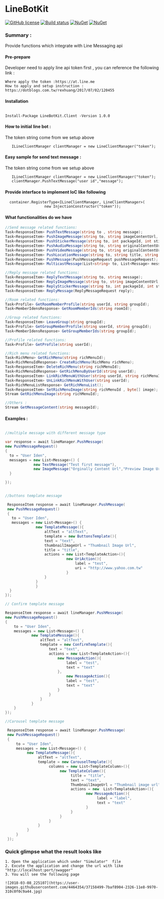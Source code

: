# LineBotKit

[![GitHub license](https://img.shields.io/badge/license-Apache%202-green.svg)]()
[![Build status](https://ci.appveyor.com/api/projects/status/gh28puo0n0cv1re3?svg=true)](https://ci.appveyor.com/project/holmes2136/linebotkit)
[![NuGet](https://img.shields.io/badge/nuget-v3.0.0-blue.svg)](https://www.nuget.org/packages/LineBotKit.Client/3.0.0)
[![NuGet](https://img.shields.io/badge/swagger-valid-green.svg)](https://www.nuget.org/packages/LineBotKit.Client/3.0.0)

### Summary :
Provide functions which integrate with Line Messaging api

#### Pre-prepare
Developer need to apply line api token first , you can reference the following link :
```
Where apply the token :https://at.line.me
How to apply and setup instruction : https://dotblogs.com.tw/rexhuang/2017/07/02/120455
```

#### Installation
```

Install-Package LineBotKit.Client -Version 1.0.0

```

#### How to initial line bot :
The token string come from we setup above
```
   ILineClientManager clientManager = new LineClientManager("token");
```

#### Easy sample for send text message :
The token string come from we setup above
```
   ILineClientManager clientManager = new LineClientManager("token");
   clientManager.PushTextMessage("user id","message");
```

#### Provide interface to implement IoC like following
```
  container.RegisterType<ILineClientManager, LineClientManager>(
                  new InjectionConstructor("token"));
```

#### What functionalities do we have
```cs  
//Send message related functions:
Task<ResponseItem> PushTextMessage(string to , string message);
Task<ResponseItem> PushImageMessage(string to, string imageContentUrl, string imagePreviewUrl);
Task<ResponseItem> PushStickerMessage(string to, int packageId, int stickerId);
Task<ResponseItem> PushAudioMessage(string to, string originalContentUrl, int duration);
Task<ResponseItem> PushVideoMessage(string to, string originalContentUrl, string previewImageUrl);
Task<ResponseItem> PushLocationMessage(string to, string title, string address , decimal latitude , decimal longitude);
Task<ResponseItem> PushMessage(PushMessageRequest pushMessageRequest);
Task<ResponseItem> MulticastMessage(List<string> to, List<Message> messages);

//Reply message related functions:
Task<ResponseItem> ReplyTextMessage(string to, string message);
Task<ResponseItem> ReplyImageMessage(string to, string imageContentUrl, string imagePreviewUrl);
Task<ResponseItem> ReplyStickerMessage(string to, int packageId, int stickerId);
Task<ResponseItem> ReplyMessage(ReplyMessageRequest reply);

//Room related functions:
Task<Profile> GetRoomMemberProfile(string userId, string groupId);
Task<MemberIdensResponse> GetRoomMemberIds(string roomId);

//Group related functions:
Task<ResponseItem> LeaveGroup(string groupId);
Task<Profile> GetGroupMemberProfile(string userId, string groupId);
Task<MemberIdensResponse> GetGroupMemberIds(string groupId);

//Profile related functions:
Task<Profile> GetProfile(string userId);

//Rich menu related functions:
Task<RichMenu> GetRichMenu(string richMenuId);
Task<RichMenuIdResponse> CreateRichMenu(RichMenu richMenu);
Task<ResponseItem> DeleteRichMenu(string richMenuId);
Task<RichMenuIdResponse> GetRichMenuByUserId(string userId);
Task<ResponseItem> LinkRichMenuWithUser(string userId, string richMenuId);
Task<ResponseItem> UnLinkRichMenuWithUser(string userId);
Task<RichMenuListResponse> GetRichMenuList();
Task<ResponseItem> SetRichMenuImage(string richMenuId , byte[] image);
Stream GetRichMenuImage(string richMenuId);

//Others : 
Stream GetMessageContent(string messageId);

``` 

#### Examples :
```cs  

//multiple message with different message type

var response = await lineManager.PushMessage(
new PushMessageRequest()
{
  to = "User Iden",
  messages = new List<Message>() {
             new TextMessage("Test first message"),
             new ImageMessage("Orginally Content Url","Preview Image Url")
  }

});
            

//buttons template message

 ResponseItem response = await lineManager.PushMessage(
 new PushMessageRequest()
 {
   to = "User Iden",
   messages = new List<Message>() {
              new TemplateMessage(){
                  altText = "altText",
                  template = new ButtonsTemplate(){
                  text = "text",
                  thumbnailImageUrl = "Thumbnail Image Url",
                  title = "title",
                  actions = new List<TemplateAction>(){
                            new UriAction(){
                                label = "test",
                                uri = "http://www.yahoo.com.tw"
                            }
                  }
              }
              }
  }
});

// Confirm template message

ResponseItem response = await lineManager.PushMessage(
new PushMessageRequest()
{
    to = "User Iden",
    messages = new List<Message>() {
            new TemplateMessage(){
                altText = "altText",
                template = new ConfirmTemplate(){
                    text = "text",
                    actions = new List<TemplateAction>(){
                        new MessageAction(){
                            label = "test",
                            text = "text"
                        },
                            new MessageAction(){
                            label = "test",
                            text = "text"
                        }
                    }
                }
            }
    }
});

//Carousel template message

 ResponseItem response = await lineManager.PushMessage(
 new PushMessageRequest()
 {
     to = "User Iden",
     messages = new List<Message>() {
          new TemplateMessage(){
               altText = "altText",
               template = new CarouselTemplate(){
                    columns = new List<TemplateColumn>(){
                         new TemplateColumn(){
                              title = "title",
                              text = "text",
                              ThumbnailImageUrl = "Thumbnail image url",
                              actions = new  List<TemplateAction>(){
                                     new MessageAction(){
                                          label = "label",
                                          text = "text"
                                     }
                              }
                         }
                    }
               }
          }
     }
 });


```

### Quick glimpse what the result looks like
``` 
1. Open the application which under "Simulator"  file
2. Excute the application and change the url with like "http://localhost:port/swagger"
3. You will see the following page

![2018-03-08_225107](https://user-images.githubusercontent.com/4464354/37158499-7baf8904-2326-11e8-9970-310c0f0c9a44.jpg)

``` 


